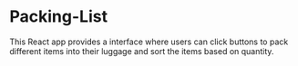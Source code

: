 # Packing-List
This React app provides a interface where users can click buttons to pack different items into their luggage and sort the items based on quantity. 
